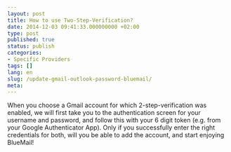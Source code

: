 ```yaml
---
layout: post
title: How to use Two-Step-Verification?
date: 2014-12-03 09:41:33.000000000 +02:00
type: post
published: true
status: publish
categories:
- Specific Providers
tags: []
lang: en
slug: /update-gmail-outlook-password-bluemail/
meta:
---
```


When you choose a Gmail account for which 2-step-verification was enabled, we will first take you to the authentication screen for your username and password, and follow this with your 6 digit token (e.g. from your Google Authenticator App). Only if you successfully enter the right credentials for both, will you be able to add the account, and start enjoying BlueMail!